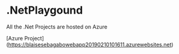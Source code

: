 # .NetPlaygound
All the .Net Projects are hosted on Azure

[Azure Project] (https://blaisesebagabowebapp20190210101611.azurewebsites.net)
